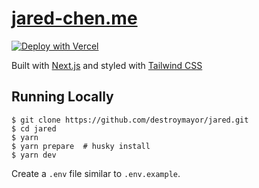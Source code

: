 # [jared-chen.me](https://jared-chen.me)

[![Deploy with Vercel](https://vercel.com/button)](https://vercel.com/new/clone?repository-url=https%3A%2F%2Fgithub.com%2Fdestroymayor%2Fjared)

Built with [Next.js](https://nextjs.org/) and styled with [Tailwind CSS](https://tailwindcss.com)

## Running Locally

```
$ git clone https://github.com/destroymayor/jared.git
$ cd jared
$ yarn
$ yarn prepare  # husky install
$ yarn dev
```

Create a `.env` file similar to `.env.example`.
